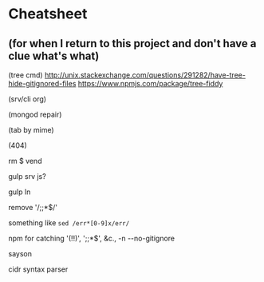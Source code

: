 # Cheatsheet

## (for when I return to this project and don't have a clue what's what)

(tree cmd)
http://unix.stackexchange.com/questions/291282/have-tree-hide-gitignored-files
https://www.npmjs.com/package/tree-fiddy

(srv/cli org)

(mongod repair)

(tab by mime)

(404)

rm $ vend

gulp srv js?

gulp ln

remove '/;;*$/'

something like `sed /err*[0-9]x/err/`

npm for catching '(!!)', ';;*$', &c., <name> -n --no-gitignore

sayson

cidr syntax parser
